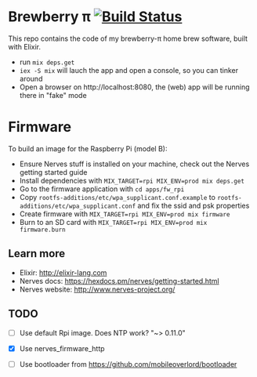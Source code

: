 # Brewberry &pi; [![Build Status](https://travis-ci.org/amolenaar/elixir-brewberry-pi.svg?branch=master)](https://travis-ci.org/amolenaar/elixir-brewberry-pi)

This repo contains the code of my brewberry-&pi; home brew software,
built with Elixir.

 * run `mix deps.get`
 * `iex -S mix` will lauch the app and open a console, so you can tinker around
 * Open a browser on http://localhost:8080, the (web) app will be running there in "fake" mode
 
# Firmware

To build an image for the Raspberry Pi (model B):

  * Ensure Nerves stuff is installed on your machine, check out the Nerves getting started guide
  * Install dependencies with `MIX_TARGET=rpi MIX_ENV=prod mix deps.get`
  * Go to the firmware application with `cd apps/fw_rpi`
  * Copy `rootfs-additions/etc/wpa_supplicant.conf.example` to
    `rootfs-additions/etc/wpa_supplicant.conf` and fix the ssid and psk
     properties
  * Create firmware with `MIX_TARGET=rpi MIX_ENV=prod mix firmware`
  * Burn to an SD card with `MIX_TARGET=rpi MIX_ENV=prod mix firmware.burn`


## Learn more

  * Elixir: http://elixir-lang.com
  * Nerves docs: https://hexdocs.pm/nerves/getting-started.html
  * Nerves website: http://www.nerves-project.org/

## TODO

- [ ] Use default Rpi image. Does NTP work? "~> 0.11.0"
- [x] Use nerves_firmware_http
- [ ] Use bootloader from https://github.com/mobileoverlord/bootloader

